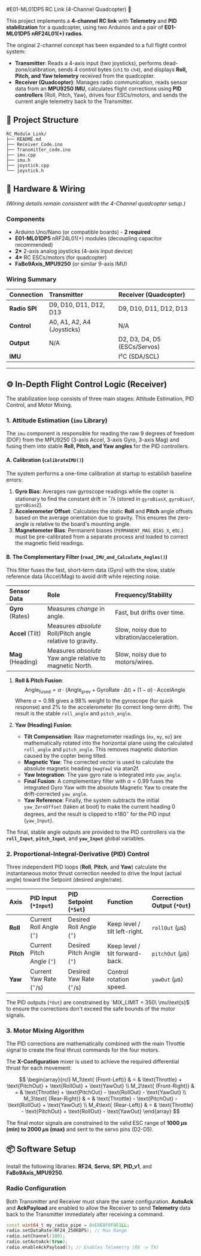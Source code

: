 #E01-ML01DP5   RC Link (4-Channel Quadcopter) 🚁

This project implements a **4-channel RC link** with **Telemetry** and **PID stabilization** for a quadcopter, using two Arduinos and a pair of **E01-ML01DP5 nRF24L01(+) radios**.

The original 2-channel concept has been expanded to a full flight control system:
* **Transmitter**: Reads a 4-axis input (two joysticks), performs dead-zone/calibration, sends 4 control bytes (`ch1` to `ch4`), and displays **Roll, Pitch, and Yaw telemetry** received from the quadcopter.
* **Receiver (Quadcopter)**: Manages radio communication, reads sensor data from an **MPU9250 IMU**, calculates flight corrections using **PID controllers** (Roll, Pitch, Yaw), drives four ESCs/motors, and sends the current angle telemetry back to the Transmitter.
## 📂 Project Structure
```
RC_Module_Link/
├── README.md
├── Receiver_Code.ino
├── Transmitter_code.ino
├── imu.cpp
├── imu.h
├── joystick.cpp
└── joystick.h
```

## 🔧 Hardware & Wiring
*(Wiring details remain consistent with the 4-Channel quadcopter setup.)*

### Components
* Arduino Uno/Nano (or compatible boards) - **2 required**
* **E01-ML01DP5** nRF24L01(+) modules (decoupling capacitor recommended)
* **2×** 2-axis analog joysticks (4-axis input device)
* **4×** RC ESCs/motors (for quadcopter)
* **FaBo9Axis_MPU9250** (or similar 9-axis IMU)

### Wiring Summary

| Connection | Transmitter | Receiver (Quadcopter) |
| :--------- | :---------- | :-------------------- |
| **Radio SPI** | D9, D10, D11, D12, D13 | D9, D10, D11, D12, D13 |
| **Control** | A0, A1, A2, A4 (Joysticks) | N/A |
| **Output** | N/A | D2, D3, D4, D5 (ESCs/Servos) |
| **IMU** | | I²C (SDA/SCL) |

***

## ⚙️ In-Depth Flight Control Logic (Receiver)

The stabilization loop consists of three main stages: Attitude Estimation, PID Control, and Motor Mixing.

### 1. Attitude Estimation (`imu` Library)

The `imu` component is responsible for reading the raw $9$ degrees of freedom (DOF) from the MPU9250 (3-axis Accel, 3-axis Gyro, 3-axis Mag) and fusing them into stable **Roll, Pitch, and Yaw angles** for the PID controllers.

#### A. Calibration (`calibrateIMU()`)
The system performs a one-time calibration at startup to establish baseline errors:
1.  **Gyro Bias**: Averages raw gyroscope readings while the copter is stationary to find the constant drift in $^\circ/\text{s}$ (stored in `gyroBiasX`, `gyroBiasY`, `gyroBiasZ`).
2.  **Accelerometer Offset**: Calculates the static **Roll** and **Pitch** angle offsets based on the average orientation due to gravity. This ensures the zero-angle is relative to the board's mounting angle.
3.  **Magnetometer Bias**: Permanent biases (`PERMANENT_MAG_BIAS_X`, etc.) must be pre-calibrated from a separate process and loaded to correct the magnetic field readings.

#### B. The Complementary Filter (`read_IMU_and_Calculate_Angles()`)

This filter fuses the fast, short-term data (Gyro) with the slow, stable reference data (Accel/Mag) to avoid drift while rejecting noise. 

| Sensor Data | Role | Frequency/Stability |
| :--- | :--- | :--- |
| **Gyro** (Rates) | Measures *change* in angle. | Fast, but drifts over time. |
| **Accel** (Tilt) | Measures *absolute* Roll/Pitch angle relative to gravity. | Slow, noisy due to vibration/acceleration. |
| **Mag** (Heading) | Measures *absolute* Yaw angle relative to magnetic North. | Slow, noisy due to motors/wires. |

1.  **Roll & Pitch Fusion**:
    $$
    \text{Angle}_{\text{fused}} = \alpha \cdot (\text{Angle}_{\text{prev}} + \text{GyroRate} \cdot \Delta t) + (1-\alpha) \cdot \text{AccelAngle}
    $$
    Where $\alpha = 0.98$ gives a 98% weight to the gyroscope (for quick response) and 2% to the accelerometer (to correct long-term drift). The result is the stable `roll_angle` and `pitch_angle`.

2.  **Yaw (Heading) Fusion**:
    * **Tilt Compensation**: Raw magnetometer readings (`mx`, `my`, `mz`) are mathematically rotated into the horizontal plane using the calculated `roll_angle` and `pitch_angle`. This removes magnetic distortion caused by the copter being tilted.
    * **Magnetic Yaw**: The corrected vector is used to calculate the absolute magnetic heading (`magYaw`) via $\text{atan2f}$.
    * **Yaw Integration**: The yaw gyro rate is integrated into `yaw_angle`.
    * **Final Fusion**: A complementary filter with $\alpha=0.99$ fuses the integrated Gyro Yaw with the absolute Magnetic Yaw to create the drift-corrected `yaw_angle`.
    * **Yaw Reference**: Finally, the system subtracts the initial `yaw_ZeroOffset` (taken at boot) to make the current heading 0 degrees, and the result is clipped to $\pm 180^\circ$ for the PID input (`yaw_Input`).

The final, stable angle outputs are provided to the PID controllers via the **`roll_Input`**, **`pitch_Input`**, and **`yaw_Input`** global variables.

### 2. Proportional-Integral-Derivative (PID) Control

Three independent PID loops (**Roll**, **Pitch**, and **Yaw**) calculate the instantaneous motor thrust correction needed to drive the $\text{Input}$ (actual angle) toward the $\text{Setpoint}$ (desired angle/rate).

| Axis | PID Input (`*Input`) | PID Setpoint (`*Set`) | Function | Correction Output (`*Out`) |
| :--- | :--- | :--- | :--- | :--- |
| **Roll** | Current Roll Angle ($^\circ$) | Desired Roll Angle ($^\circ$) | Keep level / tilt left-right. | `rollOut` ($\mu\text{s}$) |
| **Pitch** | Current Pitch Angle ($^\circ$) | Desired Pitch Angle ($^\circ$) | Keep level / tilt forward-back. | `pitchOut` ($\mu\text{s}$) |
| **Yaw** | Current Yaw Rate ($^\circ/\text{s}$) | Desired Yaw Rate ($^\circ/\text{s}$) | Control rotation speed. | `yawOut` ($\mu\text{s}$) |

The PID outputs (`*Out`) are constrained by `MIX_LIMIT = 350\ \mu\text{s}$ to ensure the corrections don't exceed the safe bounds of the motor signals.

### 3. Motor Mixing Algorithm

The PID corrections are mathematically combined with the main Throttle signal to create the final thrust commands for the four motors.

The **X-Configuration** mixer is used to achieve the required differential thrust for each movement:

$$
\begin{array}{rcl}
M_1\text{ (Front-Left)} & = & \text{Throttle} + \text{PitchOut} + \text{RollOut} + \text{YawOut} \\
M_2\text{ (Front-Right)} & = & \text{Throttle} + \text{PitchOut} - \text{RollOut} - \text{YawOut} \\
M_3\text{ (Rear-Right)} & = & \text{Throttle} - \text{PitchOut} - \text{RollOut} + \text{YawOut} \\
M_4\text{ (Rear-Left)} & = & \text{Throttle} - \text{PitchOut} + \text{RollOut} - \text{YawOut}
\end{array}
$$

The final motor signals are constrained to the valid ESC range of **$1000\ \mu\text{s}$ (min) to $2000\ \mu\text{s}$ (max)** and sent to the servo pins (D2-D5).
## 📦 Software Setup

Install the following libraries: **RF24**, **Servo**, **SPI**, **PID_v1**, and **FaBo9Axis_MPU9250**.

### Radio Configuration

Both Transmitter and Receiver must share the same configuration. **AutoAck** and **AckPayload** are enabled to allow the Receiver to send **Telemetry** data back to the Transmitter immediately after receiving a command.

```cpp
const uint64_t my_radio_pipe = 0xE8E8F0F0E1LL;
radio.setDataRate(RF24_250KBPS); // Max Range
radio.setChannel(100);
radio.setAutoAck(true);
radio.enableAckPayload(); // Enables Telemetry (RX -> TX)



